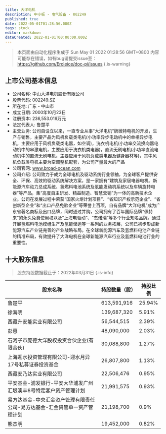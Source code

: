```yaml
---
title: 大洋电机
description: 中小板 - 电气设备 - 002249
published: true
date: 2022-05-01T01:28:56.000Z
tags: stock
editor: markdown
dateCreated: 2022-01-01T00:00:00.000Z
---
```


> 本页面由自动化程序生成于 Sun May 01 2022 01:28:56 GMT+0800
> 内容可能存在错误，如有bug请提交issue至：https://github.com/Eroleice/doc-pi/issues
{.is-warning}

## 上市公司基本信息
- 公司名称: 中山大洋电机股份有限公司
- 股票代码: 002249.SZ
- 所在地: 广东 - 中山市
- 成立日期: 2000年10月23日
- 注册资本: 236,553.016万元
- 法定代表人: 鲁楚平
- 主营业务: 公司自设立以来，一直专业从事“大洋电机”牌微特电机的开发，生产与销售，主要产品为风机负载类电机(小功率异步电动机中的单相异步电机，主要应用于风机负载类电器，如空调)，洗衣机电机(小功率交流换向器电动机中的串激电机，主要应用于洗衣机类电器)，直流无刷电机(小功率直流电动机中的直流无刷电机，主要应用于风机负载类电器及健身器材等)，其中风机负载类电机主要为空调整机配套，为公司产量最大的产品
- 公司官网: www.broad-ocean.com
- 公司介绍: 公司致力于成为全球电机及驱动系统行业领袖，为全球客户提供安全、环保、高效的驱动系统解决方案，是一家拥有“建筑及家居电器电机、新能源汽车动力总成系统、氢燃料电池系统及氢能发动机系统以及车辆旋转电器”等产品，集“高度自主研发、精益制造、智慧营销”为一体的高新技术企业。公司在发展过程中荣获“国家火炬计划项目”、“省知识产权示范企业”、“省创新型企业”和“出口产品免验企业”等荣誉上百项，自有品牌“大洋电机”成为广东省著名商标及出口品牌，同时通过并购，公司拥有了百年国际品牌“佩特来”的永久免费使用权以及“上海电驱动”、“杰诺瑞”等多个行业知名品牌。通过开展氢燃料电池模组生产及氢能储运等一系列的业务拓展，公司已初步形成新能源汽车产业链完善的产业战略布局。在全球新能源汽车及氢燃料电池产业链的精准布局，有效提升了大洋电机在全球新能源汽车行业及氢燃料电池行业的重要性。


## 十大股东信息
> 股东持股数据截止于：2022年03月31日
{.is-info}

| 股东名称 | 持股数量（股） | 持股比例 |
| --- | --- | --- |
| 鲁楚平 | 613,591,916 | 25.94% |
| 徐海明 | 139,687,320 | 5.91% |
| 西藏升安能实业有限公司 | 56,544,515 | 2.39% |
| 彭惠 | 48,090,000 | 2.03% |
| 石河子市庞德大洋股权投资合伙企业(有限合伙) | 30,088,800 | 1.27% |
| 上海迎水投资管理有限公司-迎水月异17号私募证券投资基金 | 26,807,800 | 1.13% |
| 西藏安乃达实业有限公司 | 22,506,476 | 0.95% |
| 平安基金-浦发银行-平安大华浦发广州汇垠澳丰8号特定客户资产管理计划 | 21,991,575 | 0.93% |
| 易方达基金-中央汇金资产管理有限责任公司-易方达基金-汇金资管单一资产管理计划 | 21,198,700 | 0.9% |
| 熊杰明 | 19,452,000 | 0.82% |




